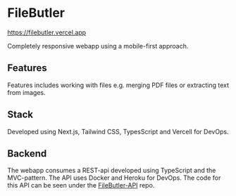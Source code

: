 # FileButler

https://filebutler.vercel.app

Completely responsive webapp using a mobile-first approach. 

## Features

Features includes working with files e.g. merging PDF files or extracting text from images. 

## Stack
Developed using Next.js, Tailwind CSS, TypesScript and Vercell for DevOps.

## Backend
The webapp consumes a REST-api developed using TypeScript and the MVC-pattern. The API uses Docker and Heroku for DevOps. The code for this API can be seen under the [FileButler-API](https://github.com/a-lundsgaard/FileButler-API) repo. 
